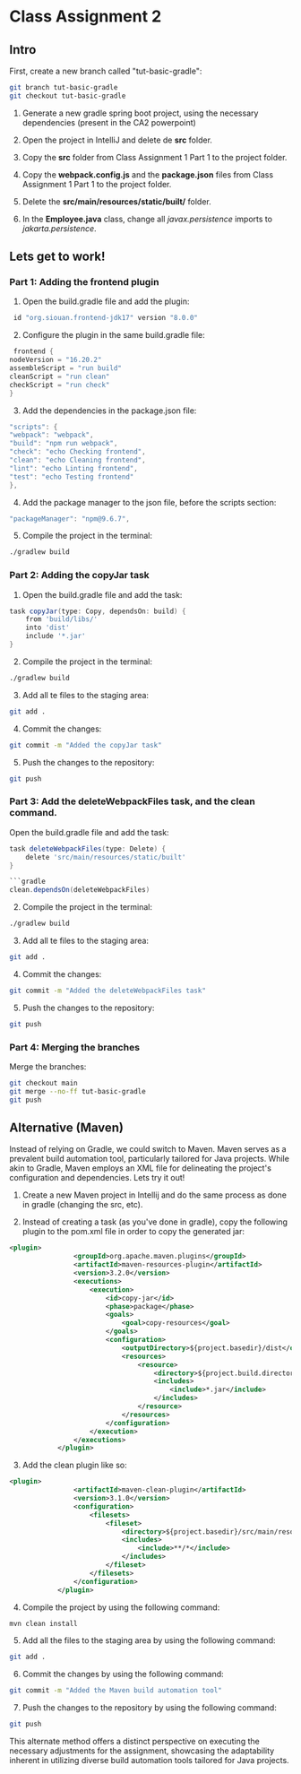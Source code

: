 # Class Assignment 2

## Intro

First, create a new branch called "tut-basic-gradle":
```bash
git branch tut-basic-gradle
git checkout tut-basic-gradle
```

1. Generate a new gradle spring boot project, using the necessary dependencies (present in the CA2 powerpoint)

2. Open the project in IntelliJ and delete de **src** folder.

3. Copy the **src** folder from Class Assignment 1 Part 1 to the project folder.
4. Copy the **webpack.config.js** and the **package.json** files from Class Assignment 1 Part 1 to the project folder.
5. Delete the **src/main/resources/static/built/** folder.
6. In the **Employee.java** class, change all *javax.persistence* imports to *jakarta.persistence*.

## Lets get to work!
### Part 1: Adding the frontend plugin

1. Open the build.gradle file and add the plugin:
```gradle
 id "org.siouan.frontend-jdk17" version "8.0.0"
```

2. Configure the plugin in the same build.gradle file:
```gradle
 frontend {
nodeVersion = "16.20.2"
assembleScript = "run build"
cleanScript = "run clean"
checkScript = "run check"
}
```

3. Add the dependencies in the package.json file:
```gradle
"scripts": {
"webpack": "webpack",
"build": "npm run webpack",
"check": "echo Checking frontend",
"clean": "echo Cleaning frontend",
"lint": "echo Linting frontend",
"test": "echo Testing frontend"
},
```
4. Add the package manager to the json file, before the scripts section:
```gradle
"packageManager": "npm@9.6.7",
```

5. Compile the project in the terminal:
```bash
./gradlew build
```

### Part 2: Adding the copyJar task


1. Open the build.gradle file and add the task:
```gradle
task copyJar(type: Copy, dependsOn: build) {
	from 'build/libs/'
	into 'dist'
	include '*.jar'
}
```

2. Compile the project in the terminal:
```bash
./gradlew build
```
3. Add all te files to the staging area:
```bash
git add .
```
4. Commit the changes:
```bash
git commit -m "Added the copyJar task"
```
5. Push the changes to the repository:
```bash
git push
```

### Part 3: Add the deleteWebpackFiles task, and the clean command. 

Open the build.gradle file and add the task:

```gradle
task deleteWebpackFiles(type: Delete) {
	delete 'src/main/resources/static/built'
}

```gradle
clean.dependsOn(deleteWebpackFiles)
```

2. Compile the project in the terminal:
```bash
./gradlew build
```
3. Add all te files to the staging area:
```bash
git add .
```
4. Commit the changes:
```bash
git commit -m "Added the deleteWebpackFiles task"
```
5. Push the changes to the repository:
```bash
git push
```
### Part 4: Merging the branches

Merge the branches:

```bash
git checkout main
git merge --no-ff tut-basic-gradle
git push
```

## Alternative (Maven)
Instead of relying on Gradle, we could switch to Maven. Maven serves as a prevalent build automation tool, particularly tailored for Java projects. While akin to Gradle, Maven employs an XML file for delineating the project's configuration and dependencies. Lets try it out!
1. Create a new Maven project in Intellij and do the same process as done in gradle (changing the src, etc).

2. Instead of creating a task (as you've done in gradle), copy the following plugin to the pom.xml file in order to copy the generated jar:

```xml
<plugin>
                <groupId>org.apache.maven.plugins</groupId>
                <artifactId>maven-resources-plugin</artifactId>
                <version>3.2.0</version>
                <executions>
                    <execution>
                        <id>copy-jar</id>
                        <phase>package</phase>
                        <goals>
                            <goal>copy-resources</goal>
                        </goals>
                        <configuration>
                            <outputDirectory>${project.basedir}/dist</outputDirectory>
                            <resources>
                                <resource>
                                    <directory>${project.build.directory}</directory>
                                    <includes>
                                        <include>*.jar</include>
                                    </includes>
                                </resource>
                            </resources>
                        </configuration>
                    </execution>
                </executions>
            </plugin>
```
3. Add the clean plugin like so:

```xml
<plugin>
                <artifactId>maven-clean-plugin</artifactId>
                <version>3.1.0</version>
                <configuration>
                    <filesets>
                        <fileset>
                            <directory>${project.basedir}/src/main/resources/static/built</directory>
                            <includes>
                                <include>**/*</include>
                            </includes>
                        </fileset>
                    </filesets>
                </configuration>
            </plugin>
```

4. Compile the project by using the following command:
```bash
mvn clean install
```
5. Add all the files to the staging area by using the following command:
```bash
git add .
```
6. Commit the changes by using the following command:
```bash
git commit -m "Added the Maven build automation tool"
```
7. Push the changes to the repository by using the following command:
```bash
git push
```
This alternate method offers a distinct perspective on executing the necessary adjustments for the assignment, showcasing the adaptability inherent in utilizing diverse build automation tools tailored for Java projects.


